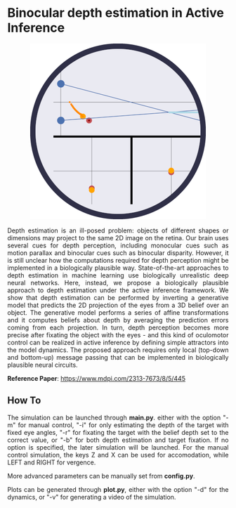 # Binocular depth estimation in Active Inference

<p align="center">
  <img src="/reference/images/env.png">
</p>

<p align="justify">
Depth estimation is an ill-posed problem: objects of different shapes or dimensions may project to the same 2D image on the retina. Our brain uses several cues for depth perception, including monocular cues such as motion parallax and binocular cues such as binocular disparity. However, it is still unclear how the computations required for depth perception might be implemented in a biologically plausible way. State-of-the-art approaches to depth estimation in machine learning use biologically unrealistic deep neural networks. Here, instead, we propose a biologically plausible approach to depth estimation under the active inference framework. We show that depth estimation can be performed by inverting a generative model that predicts the 2D projection of the eyes from a 3D belief over an object. The generative model performs a series of affine transformations and it computes beliefs about depth by averaging the prediction errors coming from each projection. In turn, depth perception becomes more precise after fixating the object with the eyes - and this kind of oculomotor control can be realized in active inference by defining simple attractors into the model dynamics. The proposed approach requires only local (top-down and bottom-up) message passing that can be implemented in biologically plausible neural circuits.
</p>

**Reference Paper**: https://www.mdpi.com/2313-7673/8/5/445

## How To

<p align="justify">
The simulation can be launched through <b>main.py</b>. either with the option "-m" for manual control, "-i" for only estimating the depth of the target with fixed eye angles, "-r" for fixating the target with the belief depth set to the correct value, or "-b" for both depth estimation and target fixation. If no option is specified, the later simulation will be launched. For the manual control simulation, the keys Z and X can be used for accomodation, while LEFT and RIGHT for vergence.
</p>

More advanced parameters can be manually set from **config.py**.

<p align="justify">
Plots can be generated through <b>plot.py</b>, either with the option "-d" for the dynamics, or "-v" for generating a video of the simulation.
</p>

